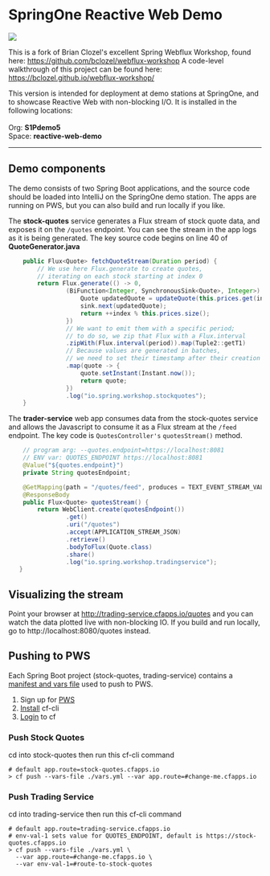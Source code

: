 # SpringOne Reactive Web Demo

<img src="https://github.com/Pivotal-Field-Engineering/reactive-web-demo/blob/master/docs/header-image.png">

This is a fork of Brian Clozel's excellent Spring Webflux Workshop, found here: https://github.com/bclozel/webflux-workshop
A code-level walkthrough of this project can be found here: https://bclozel.github.io/webflux-workshop/

This version is intended for deployment at demo stations at SpringOne, and to showcase Reactive Web with non-blocking I/O. It is installed in the following locations:
<br><br>Org: **S1Pdemo5**
<br>Space: **reactive-web-demo**
<hr>

## Demo components

The demo consists of two Spring Boot applications, and the source code should be loaded into IntelliJ on the SpringOne demo station. The apps are running on PWS, but you can also build and run locally if you like.

The **stock-quotes** service generates a Flux stream of stock quote data, and exposes it on the `/quotes` endpoint. You can see the stream in the app logs as it is being generated. The key source code begins on line 40 of **QuoteGenerator.java**

```java
    public Flux<Quote> fetchQuoteStream(Duration period) {
        // We use here Flux.generate to create quotes,
        // iterating on each stock starting at index 0
        return Flux.generate(() -> 0,
                (BiFunction<Integer, SynchronousSink<Quote>, Integer>) (index, sink) -> {
                    Quote updatedQuote = updateQuote(this.prices.get(index));
                    sink.next(updatedQuote);
                    return ++index % this.prices.size();
                })
                // We want to emit them with a specific period;
                // to do so, we zip that Flux with a Flux.interval
                .zipWith(Flux.interval(period)).map(Tuple2::getT1)
                // Because values are generated in batches,
                // we need to set their timestamp after their creation
                .map(quote -> {
                    quote.setInstant(Instant.now());
                    return quote;
                })
                .log("io.spring.workshop.stockquotes");
    }
```

The **trader-service** web app consumes data from the stock-quotes service and allows the Javascript to consume it as a Flux stream at the `/feed` endpoint. The key code is ``QuotesController's`` ``quotesStream()`` method.

```java
    // program arg: --quotes.endpoint=https://localhost:8081
    // ENV var: QUOTES_ENDPOINT https://localhost:8081
    @Value("${quotes.endpoint}")
    private String quotesEndpoint;

    @GetMapping(path = "/quotes/feed", produces = TEXT_EVENT_STREAM_VALUE)
    @ResponseBody
    public Flux<Quote> quotesStream() {
        return WebClient.create(quotesEndpoint())
                .get()
                .uri("/quotes")
                .accept(APPLICATION_STREAM_JSON)
                .retrieve()
                .bodyToFlux(Quote.class)
                .share()
                .log("io.spring.workshop.tradingservice");
   }
```

## Visualizing the stream

Point your browser at http://trading-service.cfapps.io/quotes and you can watch the data plotted live with non-blocking IO. If you build and run locally, go to http://localhost:8080/quotes instead.

## Pushing to PWS

Each Spring Boot project (stock-quotes, trading-service) contains a [manifest and vars file](https://docs.cloudfoundry.org/devguide/deploy-apps/manifest.html#variable-substitution) used to push to PWS.

1. Sign up for [PWS](https://run.pivotal.io/)
2. [Install](https://docs.run.pivotal.io/cf-cli/install-go-cli.html) cf-cli
3. [Login](https://docs.run.pivotal.io/cf-cli/getting-started.html#login) to cf

### Push Stock Quotes

cd into stock-quotes then run this cf-cli command

```
# default app.route=stock-quotes.cfapps.io
> cf push --vars-file ./vars.yml --var app.route=#change-me.cfapps.io
```

### Push Trading Service

cd into trading-service then run this cf-cli command

```
# default app.route=trading-service.cfapps.io
# env-val-1 sets value for QUOTES_ENDPOINT, default is https://stock-quotes.cfapps.io
> cf push --vars-file ./vars.yml \
  --var app.route=#change-me.cfapps.io \
  --var env-val-1=#route-to-stock-quotes
```
